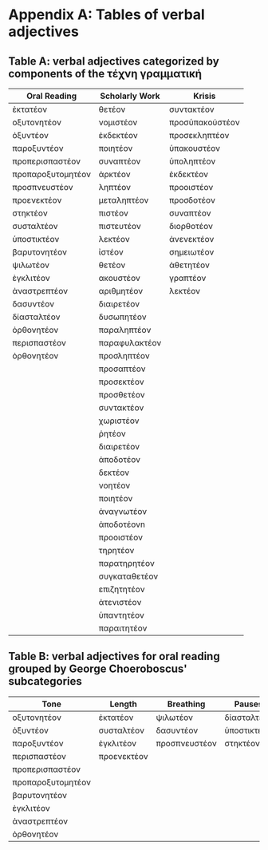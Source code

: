 

# Appendix A:  Tables of verbal adjectives



## Table A: verbal adjectives categorized by components of the τέχνη γραμματική


| Oral Reading          | Scholarly Work     | Krisis              |
|-----------------------|--------------------|---------------------|
| ἐκτατέον              | θετέον             | συντακτέον          |
| οξυτονητέον           | νομιστέον          | προσὑπακούστέον     |
| ὀξυντέον              | ἐκδεκτέον          | προσεκληπτέον       |
| παροξυντέον           | ποιητέον           | ὑπακουστέον         |
| προπερισπαστέον       | συναπτέον          | ὑποληπτέον          |
| προπαροξυτομητέον     | ἀρκτέον            | ἐκδεκτέον           |
| προσπνευστέον         | ληπτέον            | προοιστέον          |
| προενεκτέον           | μεταληπτέον        | προσδοτέον          |
| στηκτέον              | πιστέον            | συναπτέον           |
| συσταλτέον            | πιστευτέον         | διορθοτέον          |
| ὑποστικτέον           | λεκτέον            | ἀνενεκτέον          |
| βαρυτονητέον          | ἰστέον             | σημειωτέον          |
| ψιλωτέον              | θετέον             | ἀθετητέον           |
| ἐγκλιτέον             | ακουστέον          | γραπτέον            |
| ἀναστρεπτέον          | αριθμητέον         | λεκτέον             |
| δασυντέον             | διαιρετέον         |                     |
| δίασταλτέον           | δυσωπητέον         |                     |
| ὀρθονητέον            | παραληπτέον        |                     |
| περισπαστέον          | παραφυλακτέον      |                     |
| ὀρθονητέον            | προσληπτέον        |                     |
|                       | προσαπτέον         |                     |
|                       | προσεκτέον         |                     |
|                       | προσθετέον         |                     |
|                       | συντακτέον         |                     |
|                       | χωριστέον          |                     |
|                       | ῥητέον             |                     |
|                       | διαιρετέον         |                     |
|                       | ἀποδοτέον          |                     |
|                       | δεκτέον            |                     |
|                       | νοητέον            |                     |
|                       | ποιητέον           |                     |
|                       | ἀναγνωτέον         |                     |
|                       | ἀποδοτέονn         |                     |
|                       | προοιστέον         |                     |
|                       | τηρητέον           |                     |
|                       |παρατηρητέον        |                     |
|                       | συγκαταθετέον      |                     |
|                       | επιζητητέον        |                     |
|                       | ἀτενιστέον         |                     |
|                       | ὑπαντητέον         |                     |
|                       | παραιτητέον        |                     |


## Table B: verbal adjectives for oral reading grouped by George Choeroboscus' subcategories


|     Tone        |    Length   | Breathing   |   Pauses  |
|-----------------|-------------|-------------|-----------|
|οξυτονητέον      |ἐκτατέον     |ψιλωτέον     |δίασταλτέον|
|ὀξυντέον         |συσταλτέον   |δασυντέον    |ὑποστικτέον|
|παροξυντέον      |ἐγκλιτέον    |προσπνευστέον|στηκτέον   |
|περισπαστέον     |προενεκτέον  |             |           |
|προπερισπαστέον  |             |             |           |
|προπαροξυτομητέον|             |             |           |
|βαρυτονητέον     |             |             |           |
|ἐγκλιτέον        |             |             |           |
|ἀναστρεπτέον     |             |             |           |
|ὀρθονητέον       |             |             |           |


